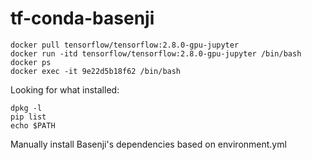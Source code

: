 # tf-conda-basenji
```
docker pull tensorflow/tensorflow:2.8.0-gpu-jupyter
docker run -itd tensorflow/tensorflow:2.8.0-gpu-jupyter /bin/bash
docker ps 
docker exec -it 9e22d5b18f62 /bin/bash
```

Looking for what installed: 
```
dpkg -l
pip list 
echo $PATH
```

Manually install Basenji's dependencies based on environment.yml
